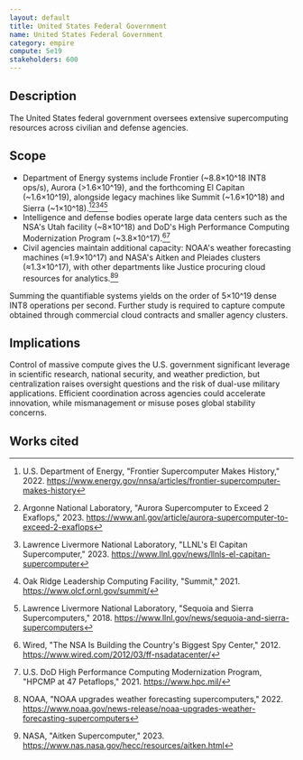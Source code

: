 ```yaml
---
layout: default
title: United States Federal Government
name: United States Federal Government
category: empire
compute: 5e19
stakeholders: 600
---
```


## Description
The United States federal government oversees extensive supercomputing resources across civilian and defense agencies.

## Scope
- Department of Energy systems include Frontier (~8.8×10^18 INT8 ops/s), Aurora (>1.6×10^19), and the forthcoming El Capitan (~1.6×10^19), alongside legacy machines like Summit (~1.6×10^18) and Sierra (~1×10^18).[^1][^2][^3][^4][^5]
- Intelligence and defense bodies operate large data centers such as the NSA's Utah facility (~8×10^18) and DoD's High Performance Computing Modernization Program (~3.8×10^17).[^6][^7]
- Civil agencies maintain additional capacity: NOAA's weather forecasting machines (≈1.9×10^17) and NASA's Aitken and Pleiades clusters (≈1.3×10^17), with other departments like Justice procuring cloud resources for analytics.[^8][^9]

Summing the quantifiable systems yields on the order of 5×10^19 dense INT8 operations per second. Further study is required to capture compute obtained through commercial cloud contracts and smaller agency clusters.

## Implications
Control of massive compute gives the U.S. government significant leverage in scientific research, national security, and weather prediction, but centralization raises oversight questions and the risk of dual-use military applications. Efficient coordination across agencies could accelerate innovation, while mismanagement or misuse poses global stability concerns.

## Works cited
[^1]: U.S. Department of Energy, "Frontier Supercomputer Makes History," 2022. <https://www.energy.gov/nnsa/articles/frontier-supercomputer-makes-history>
[^2]: Argonne National Laboratory, "Aurora Supercomputer to Exceed 2 Exaflops," 2023. <https://www.anl.gov/article/aurora-supercomputer-to-exceed-2-exaflops>
[^3]: Lawrence Livermore National Laboratory, "LLNL's El Capitan Supercomputer," 2023. <https://www.llnl.gov/news/llnls-el-capitan-supercomputer>
[^4]: Oak Ridge Leadership Computing Facility, "Summit," 2021. <https://www.olcf.ornl.gov/summit/>
[^5]: Lawrence Livermore National Laboratory, "Sequoia and Sierra Supercomputers," 2018. <https://www.llnl.gov/news/sequoia-and-sierra-supercomputers>
[^6]: Wired, "The NSA Is Building the Country's Biggest Spy Center," 2012. <https://www.wired.com/2012/03/ff-nsadatacenter/>
[^7]: U.S. DoD High Performance Computing Modernization Program, "HPCMP at 47 Petaflops," 2021. <https://www.hpc.mil/>
[^8]: NOAA, "NOAA upgrades weather forecasting supercomputers," 2022. <https://www.noaa.gov/news-release/noaa-upgrades-weather-forecasting-supercomputers>
[^9]: NASA, "Aitken Supercomputer," 2023. <https://www.nas.nasa.gov/hecc/resources/aitken.html>
